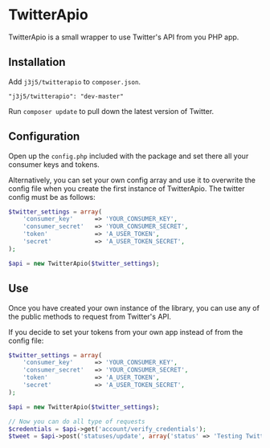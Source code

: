 TwitterApio
============

TwitterApio is a small wrapper to use Twitter's API from you PHP app.

## Installation

Add `j3j5/twitterapio` to `composer.json`.
```
"j3j5/twitterapio": "dev-master"
```

Run `composer update` to pull down the latest version of Twitter.

## Configuration

Open up the `config.php` included with the package and set there all your consumer keys and tokens.

Alternatively, you can set your own config array and use it to overwrite the config file when you create the first instance of TwitterApio. The twitter
config must be as follows:

```php
$twitter_settings = array(
	'consumer_key'		=> 'YOUR_CONSUMER_KEY',
	'consumer_secret'	=> 'YOUR_CONSUMER_SECRET',
	'token'				=> 'A_USER_TOKEN',
	'secret'			=> 'A_USER_TOKEN_SECRET',
);

$api = new TwitterApio($twitter_settings);
```

## Use

Once you have created your own instance of the library, you can use any of the public methods to request from Twitter's API.

If you decide to set your tokens from your own app instead of from the config file:
```php
$twitter_settings = array(
	'consumer_key'		=> 'YOUR_CONSUMER_KEY',
	'consumer_secret'	=> 'YOUR_CONSUMER_SECRET',
	'token'				=> 'A_USER_TOKEN',
	'secret'			=> 'A_USER_TOKEN_SECRET',
);

$api = new TwitterApio($twitter_settings);

// Now you can do all type of requests
$credentials = $api->get('account/verify_credentials');
$tweet = $api->post('statuses/update', array('status' => 'Testing TwitterApio!!!'));
```
